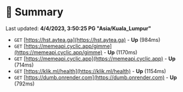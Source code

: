 # 📖 Summary
Last updated: **4/4/2023, 3:50:25 PG "Asia/Kuala_Lumpur"**

- `GET` [https://hst.aytea.ga](https://hst.aytea.ga) - **Up** (984ms)
- `GET` [https://memeapi.cyclic.app/gimme](https://memeapi.cyclic.app/gimme) - **Up** (1170ms)
- `GET` [https://memeapi.cyclic.app](https://memeapi.cyclic.app) - **Up** (714ms)
- `GET` [https://klik.ml/health](https://klik.ml/health) - **Up** (1154ms)
- `GET` [https://dumb.onrender.com](https://dumb.onrender.com) - **Up** (792ms)
